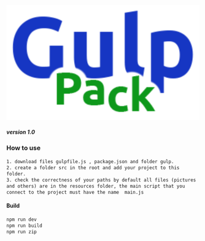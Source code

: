 ![img](https://raw.githubusercontent.com/papchenko/gulp-pack/2c557e429d03afad2a1cf482336e252bb090ed66/gulp-logo.svg)
##### version 1.0

### How to use
```
1. download files gulpfile.js , package.json and folder gulp.
2. create a folder src in the root and add your project to this folder.
3. check the correctness of your paths by default all files (pictures and others) are in the resources folder, the main script that you connect to the project must have the name  main.js
```

#### Build
```
npm run dev
npm run build
npm run zip
```



